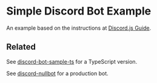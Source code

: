 # Simple Discord Bot Example

An example based on the instructions at [Discord.js Guide](https://discordjs.guide/#before-you-begin).


## Related

See [discord-bot-sample-ts](https://github.com/nullforce-workshops/discord-bot-sample)
for a TypeScript version.

See [discord-nullbot](https://github.com/nullforce-public/discord-nullbot) for
a production bot.
